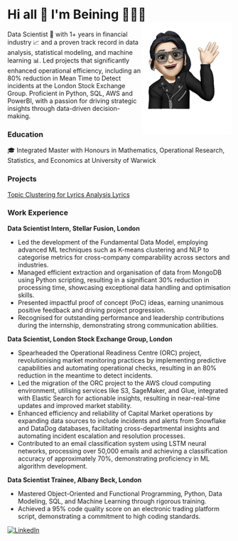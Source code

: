 # Hi all 👋 I'm Beining 👩🏻‍💻 <img align="right" width="200" src="assets/img/avatar.png">

Data Scientist 🚀 with 1+ years in financial industry 📈 and a proven track record in data analysis, statistical modeling, and machine learning 📊. Led projects that significantly enhanced operational efficiency, including an 80% reduction in Mean Time to Detect incidents at the London Stock Exchange Group. Proficient in Python, SQL, AWS and PowerBI, with a passion for driving strategic insights through data-driven decision-making.


### Education
🎓 Integrated Master with Honours in Mathematics, Operational Research, Statistics, and Economics at University of Warwick

### Projects
[Topic Clustering for Lyrics Analysis Lyrics](https://github.com/BeiningZhang/beatles-lyrics-analysis.git)

### Work Experience
**Data Scientist Intern, Stellar Fusion, London**
- Led the development of the Fundamental Data Model, employing advanced ML techniques such as K-means clustering and NLP to categorise metrics for cross-company comparability across sectors and industries.
- Managed efficient extraction and organisation of data from MongoDB using Python scripting, resulting in a significant 30% reduction in processing time, showcasing exceptional data handling and optimisation skills.
- Presented impactful proof of concept (PoC) ideas, earning unanimous positive feedback and driving project progression.
- Recognised for outstanding performance and leadership contributions during the internship, demonstrating strong communication abilities.

**Data Scientist, London Stock Exchange Group, London**
- Spearheaded the Operational Readiness Centre (ORC) project, revolutionising market monitoring practices by implementing predictive capabilities and automating operational checks, resulting in an 80% reduction in the meantime to detect incidents.
- Led the migration of the ORC project to the AWS cloud computing environment, utilising services like S3, SageMaker, and Glue, integrated with Elastic Search for actionable insights, resulting in near-real-time updates and improved market stability.
- Enhanced efficiency and reliability of Capital Market operations by expanding data sources to include incidents and alerts from Snowflake and DataDog databases, facilitating cross-departmental insights and automating incident escalation and resolution processes.
- Contributed to an email classification system using LSTM neural networks, processing over 50,000 emails and achieving a classification accuracy of approximately 70%, demonstrating proficiency in ML algorithm development.


**Data Scientist Trainee, Albany Beck, London**
- Mastered Object-Oriented and Functional Programming, Python, Data Modeling, SQL, and Machine Learning through rigorous training.
- Achieved a 95% code quality score on an electronic trading platform script, demonstrating a commitment to high coding standards.

[![LinkedIn](https://img.shields.io/badge/LinkedIn-0077B5?style=for-the-badge&logo=linkedin&logoColor=white)](https://www.linkedin.com/in/beining-zhang)
